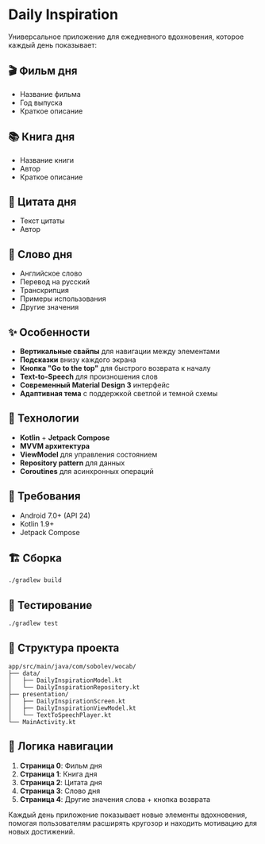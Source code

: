 # Daily Inspiration

Универсальное приложение для ежедневного вдохновения, которое каждый день показывает:

## 🎬 Фильм дня
- Название фильма
- Год выпуска
- Краткое описание

## 📚 Книга дня
- Название книги
- Автор
- Краткое описание

## 💬 Цитата дня
- Текст цитаты
- Автор

## 📝 Слово дня
- Английское слово
- Перевод на русский
- Транскрипция
- Примеры использования
- Другие значения

## ✨ Особенности

- **Вертикальные свайпы** для навигации между элементами
- **Подсказки** внизу каждого экрана
- **Кнопка "Go to the top"** для быстрого возврата к началу
- **Text-to-Speech** для произношения слов
- **Современный Material Design 3** интерфейс
- **Адаптивная тема** с поддержкой светлой и темной схемы

## 🚀 Технологии

- **Kotlin** + **Jetpack Compose**
- **MVVM архитектура**
- **ViewModel** для управления состоянием
- **Repository pattern** для данных
- **Coroutines** для асинхронных операций

## 📱 Требования

- Android 7.0+ (API 24)
- Kotlin 1.9+
- Jetpack Compose

## 🏗️ Сборка

```bash
./gradlew build
```

## 🧪 Тестирование

```bash
./gradlew test
```

## 📁 Структура проекта

```
app/src/main/java/com/sobolev/wocab/
├── data/
│   ├── DailyInspirationModel.kt
│   └── DailyInspirationRepository.kt
├── presentation/
│   ├── DailyInspirationScreen.kt
│   ├── DailyInspirationViewModel.kt
│   └── TextToSpeechPlayer.kt
└── MainActivity.kt
```

## 🎯 Логика навигации

1. **Страница 0**: Фильм дня
2. **Страница 1**: Книга дня  
3. **Страница 2**: Цитата дня
4. **Страница 3**: Слово дня
5. **Страница 4**: Другие значения слова + кнопка возврата

Каждый день приложение показывает новые элементы вдохновения, помогая пользователям расширять кругозор и находить мотивацию для новых достижений. 